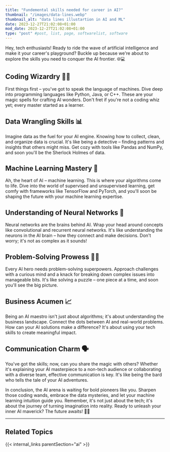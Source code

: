 ```yaml
---
title: "Fundemental skills needed for career in AI?"
thumbnail: "/images/data-lines.webp"
thumbnail_alt: "data lines illustartion in AI and ML"
date: 2023-12-27T21:02:08+01:00
mod_date: 2023-12-27T21:02:08+01:00
type: "post" #post, list, page, softwarelist, software
---
```


Hey, tech enthusiasts! Ready to ride the wave of artificial intelligence and make it your career's playground? Buckle up because we're about to explore the skills you need to conquer the AI frontier. 🌐💻

## Coding Wizardry 🧙‍♂️

First things first – you've got to speak the language of machines. Dive deep into programming languages like Python, Java, or C++. These are your magic spells for crafting AI wonders. Don't fret if you're not a coding whiz yet; every master started as a learner.

## Data Wrangling Skills 📊

Imagine data as the fuel for your AI engine. Knowing how to collect, clean, and organize data is crucial. It's like being a detective – finding patterns and insights that others might miss. Get cozy with tools like Pandas and NumPy, and soon you'll be the Sherlock Holmes of data.

## Machine Learning Mastery 🤖

Ah, the heart of AI – machine learning. This is where your algorithms come to life. Dive into the world of supervised and unsupervised learning, get comfy with frameworks like TensorFlow and PyTorch, and you'll soon be shaping the future with your machine learning expertise.

## Understanding of Neural Networks 🧠

Neural networks are the brains behind AI. Wrap your head around concepts like convolutional and recurrent neural networks. It's like understanding the neurons in the AI brain – how they connect and make decisions. Don't worry; it's not as complex as it sounds!

## Problem-Solving Prowess 🕵️‍♂️

Every AI hero needs problem-solving superpowers. Approach challenges with a curious mind and a knack for breaking down complex issues into manageable bits. It's like solving a puzzle – one piece at a time, and soon you'll see the big picture.

## Business Acumen 📈

Being an AI maestro isn't just about algorithms; it's about understanding the business landscape. Connect the dots between AI and real-world problems. How can your AI solutions make a difference? It's about using your tech skills to create meaningful impact.

## Communication Charm 🗣️

You've got the skills; now, can you share the magic with others? Whether it's explaining your AI masterpiece to a non-tech audience or collaborating with a diverse team, effective communication is key. It's like being the bard who tells the tale of your AI adventures.

In conclusion, the AI arena is waiting for bold pioneers like you. Sharpen those coding wands, embrace the data mysteries, and let your machine learning intuition guide you. Remember, it's not just about the tech; it's about the journey of turning imagination into reality. Ready to unleash your inner AI maverick? The future awaits! 🚀✨

---

## Related Topics

{{< internal_links parentSection="ai" >}}
